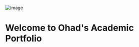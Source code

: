 ![image](https://github.com/ohaddan/ohaddan.github.io/assets/2526841/d4f13428-54b4-4daa-8365-ff799a8d266d)

# Welcome to Ohad's Academic Portfolio

